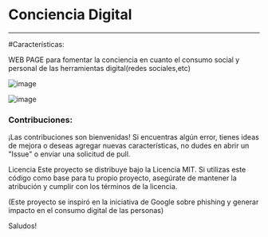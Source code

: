 <h1>Conciencia Digital</h1>

-------------
#Características:

WEB PAGE para fomentar la conciencia en cuanto el consumo social y personal de las herramientas digital(redes sociales,etc)

![image](https://github.com/jolimadev/Conciencia-Digital/assets/84105167/a552ed83-fbc1-432c-bbb2-43862856ed3b)


![image](https://github.com/jolimadev/Conciencia-Digital/assets/84105167/d9ff1085-1068-47f9-8a0c-42b9f493661d)



<h3>Contribuciones:</h3>
¡Las contribuciones son bienvenidas! Si encuentras algún error, tienes ideas de mejora o deseas agregar nuevas características, no dudes en abrir un "Issue" o enviar una solicitud de pull.

Licencia
Este proyecto se distribuye bajo la Licencia MIT. Si utilizas este código como base para tu propio proyecto, asegúrate de mantener la atribución y cumplir con los términos de la licencia.

(Este proyecto se inspiró en la iniciativa de Google sobre phishing y generar impacto en el consumo digital de las personas)


Saludos!











